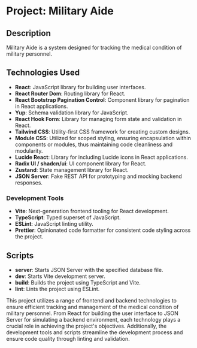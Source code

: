 # Project: Military Aide

## Description

Military Aide is a system designed for tracking the medical condition of military personnel.

## Technologies Used

- **React**: JavaScript library for building user interfaces.
- **React Router Dom**: Routing library for React.
- **React Bootstrap Pagination Control**: Component library for pagination in React applications.
- **Yup**: Schema validation library for JavaScript.
- **React Hook Form**: Library for managing form state and validation in React.
- **Tailwind CSS**: Utility-first CSS framework for creating custom designs.
- **Module CSS**: Utilized for scoped styling, ensuring encapsulation within components or modules, thus maintaining code cleanliness and modularity.
- **Lucide React**: Library for including Lucide icons in React applications.
- **Radix UI / shadcn/ui**: UI component library for React.
- **Zustand**: State management library for React.
- **JSON Server**: Fake REST API for prototyping and mocking backend responses.

### Development Tools

- **Vite**: Next-generation frontend tooling for React development.
- **TypeScript**: Typed superset of JavaScript.
- **ESLint**: JavaScript linting utility.
- **Prettier**: Opinionated code formatter for consistent code styling across the project.

## Scripts

- **server**: Starts JSON Server with the specified database file.
- **dev**: Starts Vite development server.
- **build**: Builds the project using TypeScript and Vite.
- **lint**: Lints the project using ESLint.

This project utilizes a range of frontend and backend technologies to ensure efficient tracking and management of the medical condition of military personnel. From React for building the user interface to JSON Server for simulating a backend environment, each technology plays a crucial role in achieving the project's objectives. Additionally, the development tools and scripts streamline the development process and ensure code quality through linting and validation.
